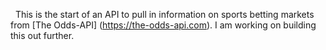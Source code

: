   This is the start of an API to pull in information on sports betting markets from [The Odds-API] (https://the-odds-api.com).  I am working on building this out further.
